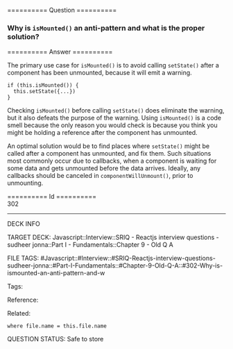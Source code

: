 ========== Question ==========  

### Why is `isMounted()` an anti-pattern and what is the proper solution?  

========== Answer ==========  

The primary use case for `isMounted()` is to avoid calling `setState()` after a component has been unmounted, because it will emit a warning.

<!-- codeblock-start -->
<pre><code class="hljs language-javascript"><span class="hljs-keyword">if</span> (<span class="hljs-variable language_">this</span>.<span class="hljs-title function_">isMounted</span>()) {
  <span class="hljs-variable language_">this</span>.<span class="hljs-title function_">setState</span>({...})
}
</code></pre>
<!-- codeblock-end -->

Checking `isMounted()` before calling `setState()` does eliminate the warning, but it also defeats the purpose of the warning. Using `isMounted()` is a code smell because the only reason you would check is because you think you might be holding a reference after the component has unmounted.

An optimal solution would be to find places where `setState()` might be called after a component has unmounted, and fix them. Such situations most commonly occur due to callbacks, when a component is waiting for some data and gets unmounted before the data arrives. Ideally, any callbacks should be canceled in `componentWillUnmount()`, prior to unmounting.

========== Id ==========  
302

---

DECK INFO

TARGET DECK: Javascript::Interview::SRIQ - Reactjs interview questions - sudheer jonna::Part I - Fundamentals::Chapter 9 - Old Q A

FILE TAGS: #Javascript::#Interview::#SRIQ-Reactjs-interview-questions-sudheer-jonna::#Part-I-Fundamentals::#Chapter-9-Old-Q-A::#302-Why-is-ismounted-an-anti-pattern-and-w

Tags:

Reference:

Related:

```dataview
where file.name = this.file.name
```
QUESTION STATUS: Safe to store
